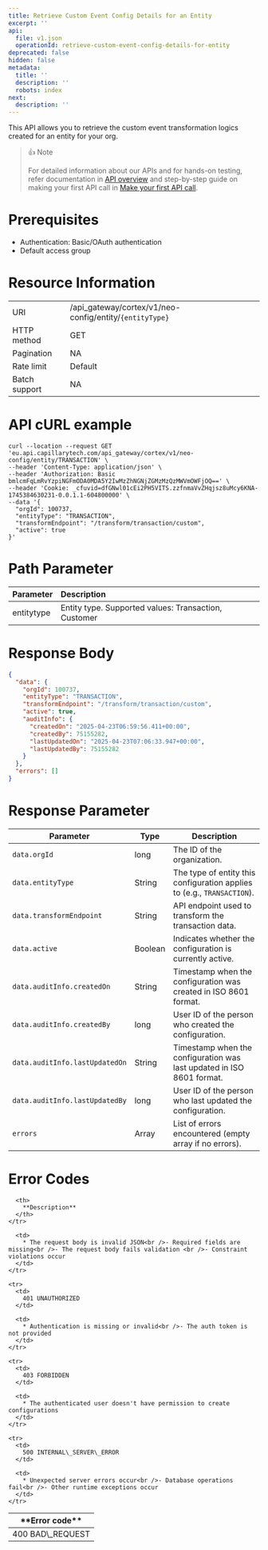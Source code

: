 ```yaml
---
title: Retrieve Custom Event Config Details for an Entity
excerpt: ''
api:
  file: v1.json
  operationId: retrieve-custom-event-config-details-for-entity
deprecated: false
hidden: false
metadata:
  title: ''
  description: ''
  robots: index
next:
  description: ''
---
```

This API allows you to retrieve the custom event transformation logics created for an entity for your org.

> 👍 Note
>
> For detailed information about our APIs and for hands-on testing, refer documentation in [API overview](https://docs.capillarytech.com/reference/apioverview) and step-by-step guide on making your first API call in [Make your first API call](https://docs.capillarytech.com/reference/make-your-first-api-call).

# Prerequisites

*   Authentication: Basic/OAuth authentication
*   Default access group

# Resource Information

|               |                                                          |
| :------------ | :------------------------------------------------------- |
| URI           | /api\_gateway/cortex/v1/neo-config/entity/`{entityType}` |
| HTTP method   | GET                                                      |
| Pagination    | NA                                                       |
| Rate limit    | Default                                                  |
| Batch support | NA                                                       |

# API cURL example

```curl
curl --location --request GET 'eu.api.capillarytech.com/api_gateway/cortex/v1/neo-config/entity/TRANSACTION' \
--header 'Content-Type: application/json' \
--header 'Authorization: Basic bmlcmFqLmRvYzpiNGFmODA0MDA5Y2IwMzZhNGNjZGMzMzQzMWVmOWFjOQ==' \
--header 'Cookie: _cfuvid=dfGNwl01cEi2PH5VITS.zzfnmaVvZHqjsz8uMcy6KNA-1745384630231-0.0.1.1-604800000' \
--data '{
  "orgId": 100737,
  "entityType": "TRANSACTION",
  "transformEndpoint": "/transform/transaction/custom",
  "active": true
}'
```

# Path Parameter

| Parameter  | Description                                          |
| :--------- | :--------------------------------------------------- |
| entitytype | Entity type. Supported values: Transaction, Customer |

# Response Body

```json
{
  "data": {
    "orgId": 100737,
    "entityType": "TRANSACTION",
    "transformEndpoint": "/transform/transaction/custom",
    "active": true,
    "auditInfo": {
      "createdOn": "2025-04-23T06:59:56.411+00:00",
      "createdBy": 75155282,
      "lastUpdatedOn": "2025-04-23T07:06:33.947+00:00",
      "lastUpdatedBy": 75155282
    }
  },
  "errors": []
}
```

# Response Parameter

| **Parameter**                  | **Type** | **Description**                                                         |
| ------------------------------ | -------- | ----------------------------------------------------------------------- |
| `data.orgId`                   | long     | The ID of the organization.                                             |
| `data.entityType`              | String   | The type of entity this configuration applies to (e.g., `TRANSACTION`). |
| `data.transformEndpoint`       | String   | API endpoint used to transform the transaction data.                    |
| `data.active`                  | Boolean  | Indicates whether the configuration is currently active.                |
| `data.auditInfo.createdOn`     | String   | Timestamp when the configuration was created in ISO 8601 format.        |
| `data.auditInfo.createdBy`     | long     | User ID of the person who created the configuration.                    |
| `data.auditInfo.lastUpdatedOn` | String   | Timestamp when the configuration was last updated in ISO 8601 format.   |
| `data.auditInfo.lastUpdatedBy` | long     | User ID of the person who last updated the configuration.               |
| `errors`                       | Array    | List of errors encountered (empty array if no errors).                  |

# Error Codes

<Table>
  <thead>
    <tr>
      <th>
        **Error code**
      </th>

      <th>
        **Description**
      </th>
    </tr>
  </thead>

  <tbody>
    <tr>
      <td>
        400 BAD\_REQUEST
      </td>

      <td>
        * The request body is invalid JSON<br />- Required fields are missing<br />- The request body fails validation <br />- Constraint violations occur
      </td>
    </tr>

    <tr>
      <td>
        401 UNAUTHORIZED
      </td>

      <td>
        * Authentication is missing or invalid<br />- The auth token is not provided
      </td>
    </tr>

    <tr>
      <td>
        403 FORBIDDEN
      </td>

      <td>
        * The authenticated user doesn't have permission to create configurations
      </td>
    </tr>

    <tr>
      <td>
        500 INTERNAL\_SERVER\_ERROR
      </td>

      <td>
        * Unexpected server errors occur<br />- Database operations fail<br />- Other runtime exceptions occur
      </td>
    </tr>
  </tbody>
</Table>